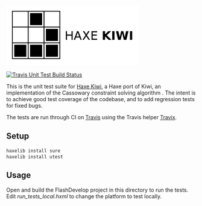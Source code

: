 [![Project logo](https://github.com/Tw1ddle/haxe-kiwi-unit-tests/blob/master/screenshots/logo.png?raw=true "Haxe Kiwi - an implementation of the Cassowary constraint solving algorithm")](http://tw1ddle.github.io/haxe-kiwi-demo/)

[![Travis Unit Test Build Status](https://img.shields.io/travis/Tw1ddle/haxe-kiwi-unit-tests.svg?style=flat-square)](https://travis-ci.org/Tw1ddle/haxe-kiwi-unit-tests)

This is the unit test suite for [Haxe Kiwi](https://github.com/Tw1ddle/haxe-kiwi), a Haxe port of Kiwi, an implementation of the Cassowary constraint solving algorithm . The intent is to achieve good test coverage of the codebase, and to add regression tests for fixed bugs.

The tests are run through CI on [Travis](https://travis-ci.org/Tw1ddle/haxe-kiwi-unit-tests) using the Travis helper [Travix](https://github.com/back2dos/travix).

## Setup

```
haxelib install sure
haxelib install utest
```

## Usage

Open and build the FlashDevelop project in this directory to run the tests. Edit *run_tests_local.hxml* to change the platform to test locally.